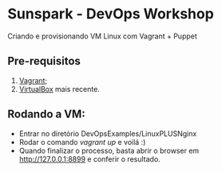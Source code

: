# Sunspark - DevOps Workshop

Criando e provisionando VM Linux com Vagrant + Puppet

## Pre-requisitos

1. [Vagrant](https://www.vagrantup.com/);
2. [VirtualBox](https://www.virtualbox.org) mais recente.

## Rodando a VM:

* Entrar no diretório DevOpsExamples/LinuxPLUSNginx
* Rodar o comando *vagrant up* e voilá :)
* Quando finalizar o processo, basta abrir o browser em http://127.0.0.1:8899 e conferir o resultado.

